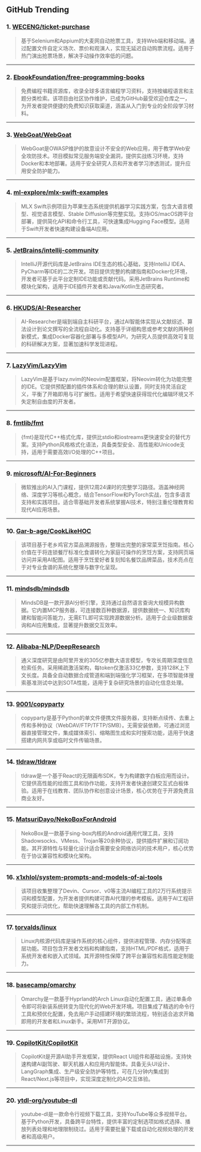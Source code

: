 ## GitHub Trending


### 1. [WECENG/ticket-purchase](https://github.com/WECENG/ticket-purchase)
> 基于Selenium和Appium的大麦网自动抢票工具，支持Web端和移动端。通过配置文件自定义场次、票价和观演人，实现无延迟自动购票流程。适用于热门演出抢票场景，解决手动操作效率低的问题。
---

### 2. [EbookFoundation/free-programming-books](https://github.com/EbookFoundation/free-programming-books)
> 免费编程书籍资源库，收录全球多语言编程学习资料，支持按编程语言和主题分类检索。该项目由社区协作维护，已成为GitHub最受欢迎仓库之一，为开发者提供便捷的免费知识获取渠道，涵盖从入门到专业的全阶段学习材料。
---

### 3. [WebGoat/WebGoat](https://github.com/WebGoat/WebGoat)
> WebGoat是OWASP维护的故意设计不安全的Web应用，用于教学Web安全攻防技术。项目模拟常见服务端安全漏洞，提供实战练习环境，支持Docker和本地部署。适用于安全研究人员和开发者学习渗透测试，提升应用安全防护能力。
---

### 4. [ml-explore/mlx-swift-examples](https://github.com/ml-explore/mlx-swift-examples)
> MLX Swift示例项目为苹果生态系统提供机器学习实践方案，包含大语言模型、视觉语言模型、Stable Diffusion等完整实现。支持iOS/macOS跨平台部署，提供简化API和命令行工具，可快速集成Hugging Face模型。适用于Swift开发者快速构建设备端AI应用。
---

### 5. [JetBrains/intellij-community](https://github.com/JetBrains/intellij-community)
> IntelliJ开源代码库是JetBrains IDE生态的核心基础，支持IntelliJ IDEA、PyCharm等IDE的二次开发。项目提供完整的构建指南和Docker化环境，开发者可基于此平台定制IDE功能或贡献代码。采用JetBrains Runtime和模块化架构，适用于IDE插件开发者和Java/Kotlin生态研究者。
---

### 6. [HKUDS/AI-Researcher](https://github.com/HKUDS/AI-Researcher)
> AI-Researcher是端到端自主科研平台，通过AI智能体实现从文献综述、算法设计到论文撰写的全流程自动化。支持基于详细构思或参考文献的两种创新模式，集成Docker容器化部署与多模型API，为研究人员提供高效可复现的科研解决方案，显著加速科学发现进程。
---

### 7. [LazyVim/LazyVim](https://github.com/LazyVim/LazyVim)
> LazyVim是基于lazy.nvim的Neovim配置框架，将Neovim转化为功能完整的IDE。它提供预配置的插件体系和合理的默认设置，同时支持灵活自定义，平衡了开箱即用与可扩展性。适用于希望快速获得现代化编辑环境又不失定制自由度的开发者。
---

### 8. [fmtlib/fmt](https://github.com/fmtlib/fmt)
> {fmt}是现代C++格式化库，提供比stdio和iostreams更快速安全的替代方案。支持Python风格格式化语法，具备类型安全、高性能和Unicode支持，适用于需要高效I/O处理的C++项目。
---

### 9. [microsoft/AI-For-Beginners](https://github.com/microsoft/AI-For-Beginners)
> 微软推出的AI入门课程，提供12周24课时的完整学习路径。涵盖神经网络、深度学习等核心概念，结合TensorFlow和PyTorch实战，包含多语言支持和实践项目。适合零基础开发者系统掌握AI技术，特别注重伦理教育和现代AI应用场景。
---

### 10. [Gar-b-age/CookLikeHOC](https://github.com/Gar-b-age/CookLikeHOC)
> 该项目基于老乡鸡官方菜品溯源报告，整理出完整的家常菜烹饪指南。核心价值在于将连锁餐厅标准化食谱转化为家庭可操作的烹饪方案，支持网页端访问并采用AI配图。适用于烹饪爱好者复刻知名餐饮品牌菜品，技术亮点在于对专业食谱的系统化整理与数字化呈现。
---

### 11. [mindsdb/mindsdb](https://github.com/mindsdb/mindsdb)
> MindsDB是一款开源AI分析引擎，支持通过自然语言查询大规模异构数据。它内置MCP服务器，可连接数百种数据源，提供数据统一、知识库构建和智能问答能力，无需ETL即可实现跨源数据分析。适用于企业级数据查询和AI应用集成，显著提升数据交互效率。
---

### 12. [Alibaba-NLP/DeepResearch](https://github.com/Alibaba-NLP/DeepResearch)
> 通义深度研究是由阿里开发的305亿参数大语言模型，专攻长周期深度信息检索任务。采用稀疏激活架构，每token仅激活33亿参数，支持128K上下文长度。具备全自动数据合成管道和端到端强化学习框架，在多项智能体搜索基准测试中达到SOTA性能，适用于复杂研究场景的自动化信息处理。
---

### 13. [9001/copyparty](https://github.com/9001/copyparty)
> copyparty是基于Python的单文件便携文件服务器，支持断点续传、去重上传和多种协议（WebDAV/FTP/TFTP/SMB）。无需安装依赖，可通过浏览器直接管理文件，集成媒体索引、缩略图生成和实时搜索功能，适用于快速搭建内网共享或临时文件传输场景。
---

### 14. [tldraw/tldraw](https://github.com/tldraw/tldraw)
> tldraw是一个基于React的无限画布SDK，专为构建数字白板应用而设计。它提供高性能的绘图工具和协作功能，支持开发者快速创建交互式白板体验。适用于在线教育、团队协作和创意设计场景，核心优势在于开源免费且商业友好。
---

### 15. [MatsuriDayo/NekoBoxForAndroid](https://github.com/MatsuriDayo/NekoBoxForAndroid)
> NekoBox是一款基于sing-box内核的Android通用代理工具，支持Shadowsocks、VMess、Trojan等20余种协议，提供插件扩展和订阅功能。其开源特性与轻量化设计适合需要安全网络访问的技术用户，核心优势在于协议兼容性和模块化架构。
---

### 16. [x1xhlol/system-prompts-and-models-of-ai-tools](https://github.com/x1xhlol/system-prompts-and-models-of-ai-tools)
> 该项目收集整理了Devin、Cursor、v0等主流AI编程工具的2万行系统提示词和模型配置，为开发者提供构建可靠AI代理的参考模板。适用于AI工程研究和提示词优化，帮助快速理解各工具的内部工作机制。
---

### 17. [torvalds/linux](https://github.com/torvalds/linux)
> Linux内核源代码库是操作系统的核心组件，提供进程管理、内存分配等底层功能。项目包含开发者文档和构建指南，支持HTML/PDF格式，适用于系统开发者和嵌入式领域。其开源特性保障了跨平台兼容性和高性能定制能力。
---

### 18. [basecamp/omarchy](https://github.com/basecamp/omarchy)
> Omarchy是一款基于Hyprland的Arch Linux自动化配置工具，通过单条命令即可将新装系统转变为现代化的Web开发环境。项目集成了精选的命令行工具和预优化配置，免去用户手动搭建环境的繁琐流程，特别适合追求开箱即用的开发者和Linux新手。采用MIT开源协议。
---

### 19. [CopilotKit/CopilotKit](https://github.com/CopilotKit/CopilotKit)
> CopilotKit是开源AI助手开发框架，提供React UI组件和基础设施，支持快速构建AI副驾驶、聊天机器人和应用内智能体。具备无头UI设计、LangGraph集成、生产级安全防护等特性，可在几分钟内集成到React/Next.js等项目中，实现深度定制化的AI交互体验。
---

### 20. [ytdl-org/youtube-dl](https://github.com/ytdl-org/youtube-dl)
> youtube-dl是一款命令行视频下载工具，支持YouTube等众多视频平台。基于Python开发，具备跨平台特性，提供丰富的定制选项如格式选择、播放列表处理和地理限制绕过。适用于需要批量下载或自动化视频处理的开发者和高级用户。
---
